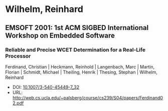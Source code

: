 # Wilhelm, Reinhard

## EMSOFT 2001: 1st ACM SIGBED International Workshop on Embedded Software

### Reliable and Precise WCET Determination for a Real-Life Processor
Ferdinand, Christian | Heckmann, Reinhold | Langenbach, Marc | Martin, Florian | Schmidt, Michael | Theiling, Henrik | Thesing, Stephan | Wilhelm, Reinhard
* DOI: [10.1007/3-540-45449-7_32](https://doi.org/10.1007/3-540-45449-7_32)
* URL: <http://web.cs.ucla.edu/~palsberg/course/cs239/S04/papers/Ferdinand02.pdf>

